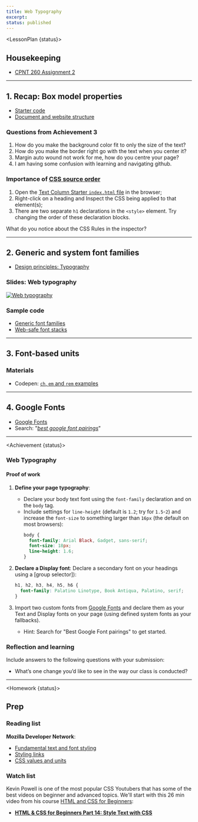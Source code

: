 ```yaml
---
title: Web Typography
excerpt: 
status: published
---
```

<script>
	import Homework from "$lib/components/Homework.svelte";
	import LessonPlan from "$lib/components/LessonPlan.svelte";
	import LabTime from "$lib/components/LabTime.svelte";
	import Achievement from "$lib/components/Achievement.svelte";
</script>

<LessonPlan {status}>

## Housekeeping
- [CPNT 260 Assignment 2](/courses/cpnt-260/assessments/assignment-2)

---

## 1. Recap: Box model properties
- [Starter code](https://github.com/sait-wbdv/dailies-w23/tree/main/2023-01-20-web-typography)
- [Document and website structure](https://developer.mozilla.org/en-US/docs/Learn/HTML/Introduction_to_HTML/Document_and_website_structure)

### Questions from Achievement 3
1. How do you make the background color fit to only the size of the text?
2. How do you make the border right go with the text when you center it?
3. Margin auto wound not work for me, how do you centre your page?
4. I am having some confusion with learning and navigating github.

### Importance of [CSS source order](https://developer.mozilla.org/en-US/docs/Learn/CSS/Building_blocks/Cascade_and_inheritance#source_order)
1. Open the [Text Column Starter `index.html` file](https://github.com/sait-wbdv/dailies-w23/tree/main/2023-01-20-web-typography/01-text-column-starter) in the browser;
2. Right-click on a heading and Inspect the CSS being applied to that element(s);
3. There are two separate `h1` declarations in the `<style>` element. Try changing the order of these declaration blocks. 

What do you notice about the CSS Rules in the inspector?

---

## 2. Generic and system font families
- [Design principles: Typography](https://www.youtube.com/watch?v=yom0nogFN3k)

### Slides: Web typography
[![Web typography](/images/slides/web-typography.png)](https://sait-wbdv.github.io/slides/w23/cpnt-260/web-typography.html)

### Sample code
- [Generic font families](https://codepen.io/browsertherapy/pen/wvzZPqK)
- [Web-safe font stacks](https://codepen.io/browsertherapy/pen/eYNmYQP)

---

## 3. Font-based units
### Materials
- Codepen: [`ch`, `em` and `rem` examples](https://codepen.io/acidtone/pen/WNbgyQw)

---

## 4. Google Fonts
- [Google Fonts](https://fonts.google.com/)
- Search: "_[best google font pairings](https://www.google.com/search?q=best+google+font+pairings)_"

</LessonPlan>

---

<Achievement {status}>

### Web Typography
#### Proof of work
1. **Define your page typography**: 
    - Declare your body text font using the `font-family` declaration and on the `body` tag. 
    - Include settings for `line-height` (default is `1.2`; try for `1.5`-`2`) and increase the `font-size` to something larger than `16px` (the default on most browsers):
        ```css
        body {
          font-family: Arial Black, Gadget, sans-serif;
          font-size: 18px;
          line-height: 1.6;
        }
        ```
2. **Declare a Display font**: Declare a secondary font on your headings using a [group selector]):
    
    ```css
    h1, h2, h3, h4, h5, h6 {
      font-family: Palatino Linotype, Book Antiqua, Palatino, serif;
    }
    ```
3. Import two custom fonts from [Google Fonts](https://fonts.google.com/) and declare them as your Text and Display fonts on your page (using defined system fonts as your fallbacks).
    - Hint: Search for "Best Google Font pairings" to get started.

### Reflection and learning
Include answers to the following questions with your submission:
- What’s one change you’d like to see in the way our class is conducted?

</Achievement>
 
---

<Homework {status}>

## Prep

### Reading list
**Mozilla Developer Network**: 
- [Fundamental text and font styling](https://developer.mozilla.org/en-US/docs/Learn/CSS/Styling_text/Fundamentals)
- [Styling links](https://developer.mozilla.org/en-US/docs/Learn/CSS/Styling_text/Styling_links)
- [CSS values and units](https://developer.mozilla.org/en-US/docs/Learn/CSS/Building_blocks/Values_and_units)

### Watch list
Kevin Powell is one of the most popular CSS Youtubers that has some of the best videos on beginner and advanced topics. We'll start with this 26 min video from his course [HTML and CSS for Beginners](https://www.youtube.com/playlist?list=PL4-IK0AVhVjM0xE0K2uZRvsM7LkIhsPT-):
- **[HTML & CSS for Beginners Part 14: Style Text with CSS](https://www.youtube.com/watch?v=Elg66-ASVXg)**

</Homework>
